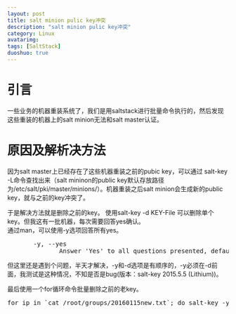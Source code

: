 ```yaml
---
layout: post
title: salt minion pulic key冲突
description: "salt minion pulic key冲突"
category: Linux
avatarimg:
tags: [SaltStack]
duoshuo: true
---
```


# 引言
一些业务的机器重装系统了，我们是用saltstack进行批量命令执行的，然后发现这些重装的机器上的salt minion无法和salt master认证。

# 原因及解析决方法
因为salt master上已经存在了这些机器重装之前的pubic key，可以通过 salt-key -L命令查找出来（salt mininon的public key默认存放路径为/etc/salt/pki/master/minions/）。机器重装之后salt minion会生成新的public key，就与之前的key冲突了。  

于是解决方法就是删除之前的key。
使用salt-key -d KEY-File 可以删除单个key。但我这有一批机器，每次需要回答yes确认。  
通过man，可以使用-y选项回答所有yes。
<pre>
       -y, --yes
              Answer 'Yes' to all questions presented, defaults to False
</pre>

但这里还是遇到个问题，半天才解决，-y和-d选项是有顺序的，-y必须在-d前面，我测试是这种情况，不知是否是bug(版本：salt-key 2015.5.5 (Lithium))。

最后使用一个for循环命令批量删除之前的老key。
<pre>
for ip in `cat /root/groups/20160115new.txt`; do salt-key -y -d $ip ; done
</pre>




